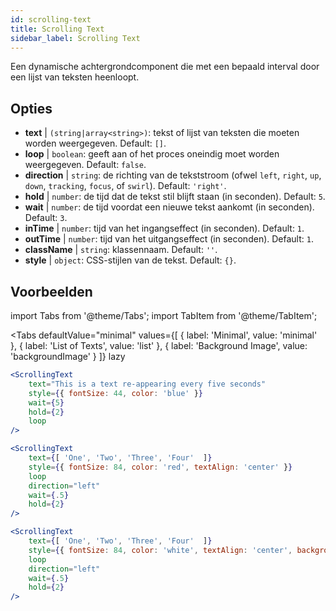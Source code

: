 ```yaml
---
id: scrolling-text
title: Scrolling Text
sidebar_label: Scrolling Text
---
```


Een dynamische achtergrondcomponent die met een bepaald interval door een lijst van teksten heenloopt.

## Opties

* __text__ | `(string|array<string>)`: tekst of lijst van teksten die moeten worden weergegeven. Default: `[]`.
* __loop__ | `boolean`: geeft aan of het proces oneindig moet worden weergegeven. Default: `false`.
* __direction__ | `string`: de richting van de tekststroom (ofwel `left`, `right`, `up`, `down`, `tracking`, `focus`, of `swirl`). Default: `'right'`.
* __hold__ | `number`: de tijd dat de tekst stil blijft staan (in seconden). Default: `5`.
* __wait__ | `number`: de tijd voordat een nieuwe tekst aankomt (in seconden). Default: `3`.
* __inTime__ | `number`: tijd van het ingangseffect (in seconden). Default: `1`.
* __outTime__ | `number`: tijd van het uitgangseffect (in seconden). Default: `1`.
* __className__ | `string`: klassennaam. Default: `''`.
* __style__ | `object`: CSS-stijlen van de tekst. Default: `{}`.


## Voorbeelden


import Tabs from '@theme/Tabs';
import TabItem from '@theme/TabItem';

<Tabs
    defaultValue="minimal"
    values={[
        { label: 'Minimal', value: 'minimal' },
        { label: 'List of Texts', value: 'list' },
        { label: 'Background Image', value: 'backgroundImage' }
    ]}
    lazy
>

<TabItem value="minimal">

```jsx live
<ScrollingText
    text="This is a text re-appearing every five seconds"
    style={{ fontSize: 44, color: 'blue' }}
    wait={5}
    hold={2}
    loop
/>
```

</TabItem>

<TabItem value="list">

```jsx live
<ScrollingText
    text={[ 'One', 'Two', 'Three', 'Four'  ]}
    style={{ fontSize: 84, color: 'red', textAlign: 'center' }}
    loop
    direction="left"
    wait={.5}
    hold={2}
/>
```

</TabItem>

<TabItem value="backgroundImage">

```jsx live
<ScrollingText
    text={[ 'One', 'Two', 'Three', 'Four'  ]}
    style={{ fontSize: 84, color: 'white', textAlign: 'center', backgroundImage: 'url(https://bit.ly/3qlRgoR)', backgroundSize: '1200px 200px' }}
    loop
    direction="left"
    wait={.5}
    hold={2}
/>
```

</TabItem>

</Tabs>
